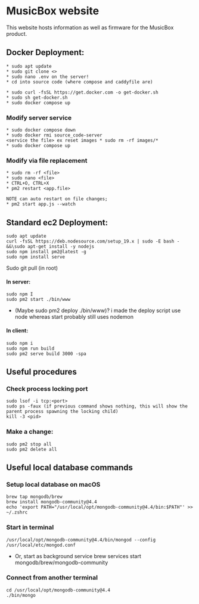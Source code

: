 # MusicBox website
This website hosts information as well as firmware for the MusicBox product.

## Docker Deployment:
    * sudo apt update
    * sudo git clone <>
    * sudo nano .env on the server!
    * cd into source code (where compose and caddyfile are)

    * sudo curl -fsSL https://get.docker.com -o get-docker.sh
    * sudo sh get-docker.sh
    * sudo docker compose up

### Modify server service
    * sudo docker compose down
    * sudo docker rmi source_code-server
    <service the file> ex reset images * sudo rm -rf images/*
    * sudo docker compose up

### Modify via file replacement
    * sudo rm -rf <file>
    * sudo nano <file>
    * CTRL+O, CTRL+X
    * pm2 restart <app.file>

    NOTE can auto restart on file changes; 
    * pm2 start app.js --watch

	

## Standard ec2 Deployment:
    sudo apt update
    curl -fsSL https://deb.nodesource.com/setup_19.x | sudo -E bash - &&\sudo apt-get install -y nodejs
	sudo npm install pm2@latest -g
	sudo npm install serve


Sudo git pull (in root)
#### In server:
	sudo npm I
	sudo pm2 start ./bin/www
* (Maybe sudo pm2 deploy ./bin/www)? i made the deploy script use node whereas start probably still uses nodemon

#### In client:
	sudo npm i
	sudo npm run build
	sudo pm2 serve build 3000 -spa

## Useful procedures

### Check process locking port
    sudo lsof -i tcp:<port>
    sudo ps -faux (if previous command shows nothing, this will show the parent process spawning the locking child)
    kill -3 <pid>

### Make a change:
    sudo pm2 stop all
    sudo pm2 delete all

## Useful local database commands

### Setup local database on macOS
    brew tap mongodb/brew
    brew install mongodb-community@4.4  
    echo 'export PATH="/usr/local/opt/mongodb-community@4.4/bin:$PATH"' >> ~/.zshrc

### Start in terminal
    /usr/local/opt/mongodb-community@4.4/bin/mongod --config /usr/local/etc/mongod.conf
* Or, start as background service
    brew services start mongodb/brew/mongodb-community

### Connect from another terminal
    cd /usr/local/opt/mongodb-community@4.4
    ./bin/mongo